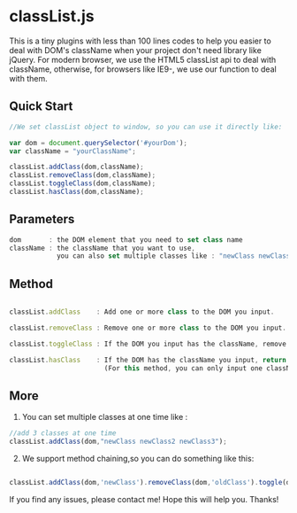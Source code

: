 # classList.js #

This is a tiny plugins with less than 100 lines codes to help you easier to deal with DOM's className when your project don't need library like jQuery. 
For modern browser, we use the HTML5 classList api to deal with className, otherwise, for browsers like IE9-, we use our function to deal with them.

## Quick Start ##

```javascript
//We set classList object to window, so you can use it directly like:

var dom = document.querySelector('#yourDom');
var className = "yourClassName";

classList.addClass(dom,className);
classList.removeClass(dom,className);
classList.toggleClass(dom,className);
classList.hasClass(dom,className);
```

## Parameters ##

```javascript
dom 	  : the DOM element that you need to set class name
className : the className that you want to use, 
			you can also set multiple classes like : "newClass newClass2 newClass3"
```

## Method ##

```javascript

classList.addClass    : Add one or more class to the DOM you input.

classList.removeClass : Remove one or more class to the DOM you input.

classList.toggleClass : If the DOM you input has the className, remove it, otherwise, add the className.

classList.hasClass    : If the DOM has the className you input, return true, otherwise ,return false.
						(For this method, you can only input one className at one time.)

```

## More ##

1. You can set multiple classes at one time like :

```javascript
//add 3 classes at one time
classList.addClass(dom,"newClass newClass2 newClass3");
```
2. We support method chaining,so you can do something like this:

```javascript

classList.addClass(dom,'newClass').removeClass(dom,'oldClass').toggle(dom,'newClass oldClass');

```
If you find any issues, please contact me! 
Hope this will help you.
Thanks!
